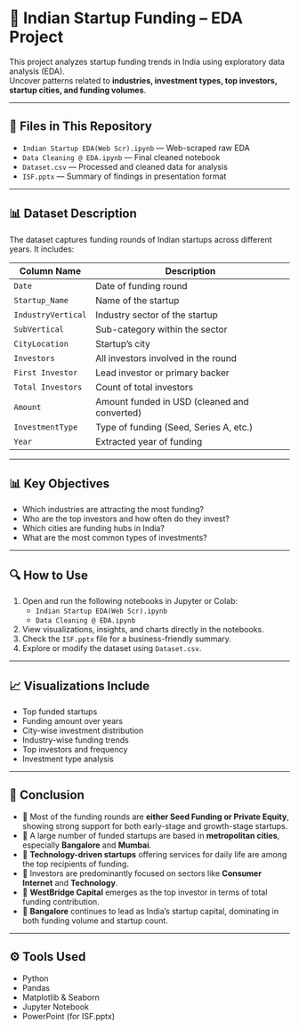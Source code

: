 # 🚀 Indian Startup Funding – EDA Project

This project analyzes startup funding trends in India using exploratory data analysis (EDA).  
Uncover patterns related to **industries, investment types, top investors, startup cities, and funding volumes**.

---

## 📁 Files in This Repository

- `Indian Startup EDA(Web Scr).ipynb` — Web-scraped raw EDA  
- `Data Cleaning @ EDA.ipynb` — Final cleaned notebook  
- `Dataset.csv` — Processed and cleaned data for analysis  
- `ISF.pptx` — Summary of findings in presentation format

---

## 📊 Dataset Description

The dataset captures funding rounds of Indian startups across different years. It includes:

| Column Name         | Description                                      |
|---------------------|--------------------------------------------------|
| `Date`              | Date of funding round                            |
| `Startup_Name`      | Name of the startup                              |
| `IndustryVertical`  | Industry sector of the startup                   |
| `SubVertical`       | Sub-category within the sector                   |
| `CityLocation`      | Startup’s city                                   |
| `Investors`         | All investors involved in the round              |
| `First Investor`    | Lead investor or primary backer                  |
| `Total Investors`   | Count of total investors                         |
| `Amount`            | Amount funded in USD (cleaned and converted)     |
| `InvestmentType`    | Type of funding (Seed, Series A, etc.)           |
| `Year`              | Extracted year of funding                        |

---

## 📊 Key Objectives

- Which industries are attracting the most funding?  
- Who are the top investors and how often do they invest?  
- Which cities are funding hubs in India?  
- What are the most common types of investments?

---

## 🔍 How to Use

1. Open and run the following notebooks in Jupyter or Colab:
   - `Indian Startup EDA(Web Scr).ipynb`
   - `Data Cleaning @ EDA.ipynb`
2. View visualizations, insights, and charts directly in the notebooks.
3. Check the `ISF.pptx` file for a business-friendly summary.
4. Explore or modify the dataset using `Dataset.csv`.

---

## 📈 Visualizations Include

- Top funded startups  
- Funding amount over years  
- City-wise investment distribution  
- Industry-wise funding trends  
- Top investors and frequency  
- Investment type analysis  

---

## 🧾 Conclusion

- 🔹 Most of the funding rounds are **either Seed Funding or Private Equity**, showing strong support for both early-stage and growth-stage startups.
- 🔹 A large number of funded startups are based in **metropolitan cities**, especially **Bangalore** and **Mumbai**.
- 🔹 **Technology-driven startups** offering services for daily life are among the top recipients of funding.
- 🔹 Investors are predominantly focused on sectors like **Consumer Internet** and **Technology**.
- 🔹 **WestBridge Capital** emerges as the top investor in terms of total funding contribution.
- 🔹 **Bangalore** continues to lead as India’s startup capital, dominating in both funding volume and startup count.

---

## ⚙️ Tools Used

- Python  
- Pandas  
- Matplotlib & Seaborn  
- Jupyter Notebook  
- PowerPoint (for ISF.pptx)
